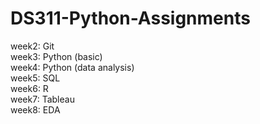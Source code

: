 # DS311-Python-Assignments
week2: Git <br>
week3: Python (basic)<br>
week4: Python (data analysis)<br>
week5: SQL <br>
week6: R <br>
week7: Tableau <br>
week8: EDA <br>